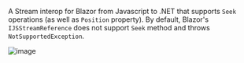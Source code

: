 A Stream interop for Blazor from Javascript to .NET that supports `Seek` operations (as well as `Position` property). By default, Blazor's `IJSStreamReference` does not support `Seek` method and throws `NotSupportedException`.

![image](https://github.com/LukeVApps/Blazor.SeekableStream/assets/6388546/d75a89d3-6d68-4883-877b-eb0453705d4e)
